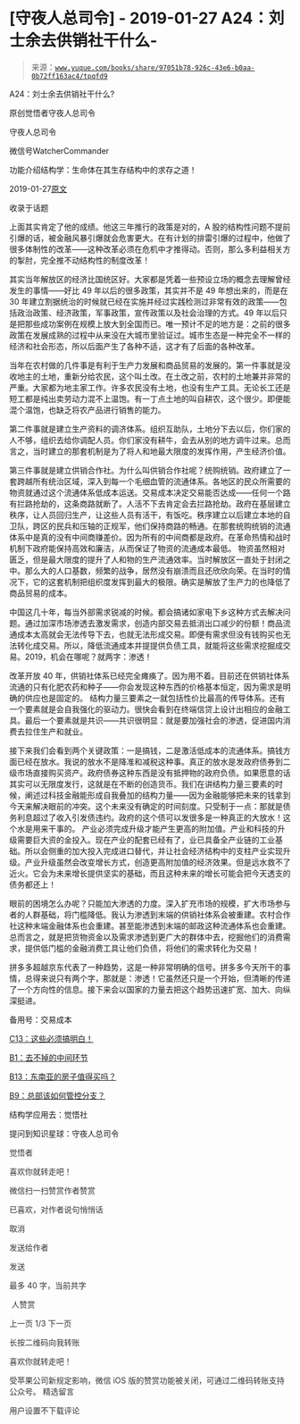 # [守夜人总司令] - 2019-01-27 A24：刘士余去供销社干什么-

> 来源：[`www.yuque.com/books/share/97051b78-926c-43e6-b0aa-0b72ff163ac4/tpqfd9`](https://www.yuque.com/books/share/97051b78-926c-43e6-b0aa-0b72ff163ac4/tpqfd9)



A24：刘士余去供销社干什么? 

原创觉悟者守夜人总司令 

守夜人总司令 

微信号WatcherCommander 

功能介绍结构学：生命体在其生存结构中的求存之道！ 

2019-01-27[原文](https://mp.weixin.qq.com/s?__biz=MzAxNDk1NjI2Mw==&mid=2247484249&idx=1&sn=b8af24c3440b291292b1ed4eddfcfaec&chksm=9b8a20d1acfda9c79045cf72415a403a655fcbcc03483c9b2970fd289e28f7c18a998142039c&scene=27#wechat_redirect&cpage=425) 

收录于话题 

上面其实肯定了他的成绩。他这三年推行的政策是对的，A 股的结构性问题不提前引爆的话，被金融风暴引爆就会危害更大。在有计划的排雷引爆的过程中，他做了很多体制性的改革——这种改革必须在危机中才推得动。否则，那么多利益相关方的掣肘，完全推不动结构性的制度改革！ 

其实当年解放区的经济比国统区好。大家都是凭着一些预设立场的概念去理解曾经发生的事情——好比 49 年以后的很多政策，其实并不是 49 年想出来的，而是在 30 年建立割据统治的时候就已经在实施并经过实践检测过非常有效的政策——包括政治政策、经济政策，军事政策，宣传政策以及社会治理的方式。49 年以后只是把那些成功案例在规模上放大到全国而已。唯一预计不足的地方是：之前的很多政策在发展成熟的过程中从来没在大城市里验证过。城市生态是一种完全不一样的经济和社会形态，所以后面产生了各种不适，这才有了后面的各种改革。 

当年在农村做的几件事是有利于生产力发展和商品贸易的发展的。第一件事就是没收地主的土地，重新分给农民，这个叫土改。在土改之前，农村的土地兼并非常的严重。大家都为地主家工作。许多农民没有土地，也没有生产工具。无论长工还是短工都是纯出卖劳动力混不上温饱。有一丁点土地的叫自耕农，这个很少。即便能混个温饱，也缺乏将农产品进行销售的能力。 

第二件事就是建立生产资料的调济体系。组织互助队，土地分下去以后，你们家的人不够，组织去给你调配人员。你们家没有耕牛，会去从别的地方调牛过来。总而言之，当时建立的那套机制是为了将人和地最大限度的发挥作用，产生经济价值。 

第三件事就是建立供销合作社。为什么叫供销合作社呢？统购统销。政府建立了一套跨越所有统治区域，深入到每一个毛细血管的流通体系。各地区的民众所需要的物资就通过这个流通体系低成本运送。交易成本决定交易能否达成——任何一个路有拦路抢劫的，这条商路就断了。人活不下去肯定会去拦路抢劫。政府在基层建立秩序，让人员回归生产，让这些人员有活干，有饭吃。秩序建立以后建立本地的自卫队，跨区的民兵和压轴的正规军，他们保持商路的畅通。在那套统购统销的流通体系中是真的没有中间商赚差价。因为所有的中间商都是政府。在革命热情和战时机制下政府能保持高效和廉洁，从而保证了物资的流通成本最低。 物资虽然相对匮乏，但是最大限度的提升了人和物的生产流通效率。当时解放区一直处于封闭之中。那么大的人口基数，频繁的战争，居然没有崩溃而且还欣欣向荣。在当时的情况下，它的这套机制把组织度发挥到最大的极限。确实是解放了生产力的也降低了商品贸易的成本。 

中国这几十年，每当外部需求锐减的时候。都会搞诸如家电下乡这种方式去解决问题。通过加深市场渗透去激发需求，创造内部交易去抵消出口减少的份额！商品流通成本太高就会无法传导下去，也就无法形成交易。即便有需求但没有钱购买也无法转化成交易。所以，降低流通成本并提提供负债工具，就能将这些需求挖掘成交易。2019，机会在哪呢？就两字：渗透！ 

改革开放 40 年，供销社体系已经完全瘫痪了。因为用不着。目前还在供销社体系流通的只有化肥农药和种子——你会发现这种东西的价格基本恒定，因为需求是明确的供应也是固定的。 结构力量三要素之一就包括性价比最高的传导体系。还有一个要素就是会自我强化的驱动力。很快会看到在终端信贷上设计出相应的金融工具。最后一个要素就是共识——共识很明显：就是要加强社会的渗透，促进国内消费去拉住生产和就业。 

接下来我们会看到两个关键政策：一是搞钱，二是激活低成本的流通体系。搞钱方面已经在放水。我说的放水不是降准和减税这种事。真正的放水是发政府债券到二级市场直接购买资产。政府债券这种东西是没有抵押物的政府负债。如果愿意的话其实可以无限度发行，这就是在不断的创造货币。我们在讲结构力量三要素的时候，阐述过科技金融能形成自我叠加的结构力量——因为金融能够把未来的钱拿到今天来解决眼前的冲突。这个未来没有确定的时间刻度。只受制于一点：那就是债务利息超过了收入引发债违约。政府的这个债可以发很多是一种真正的大放水！这个水是用来干事的。 产业必须完成升级才能产生更高的附加值。产业和科技的升级需要巨大资的金投入。现在产业的配套已经有了，业已具备全产业链的工业基础。所以会侧重的加大投入完成进口替代，并让社会经济结构中的支柱产业实现升级。产业升级虽然会改变增长方式，创造更高附加值的经济效果。但是远水救不了近火。它会为未来增长提供坚实的基础，而且这种未来的增长可能会把今天透支的债务都还上！ 

眼前的困境怎么办呢？只能加大渗透的力度。深入扩充市场的规模，扩大市场参与者的人群基础，将门槛降低。我认为渗透到末端的供销社体系会被重建。农村合作社这种末端金融体系也会重建。甚至能渗透到末端的邮政这种流通体系也会重建。总而言之，就是把货物资金以及需求渗透到更广大的群体中去，挖掘他们的消费需求，提供低门槛的金融消费工具让他们负债，将他们的需求转化为交易！ 

拼多多超越京东代表了一种趋势，这是一种非常明确的信号。拼多多今天所干的事情，总得来说只有两个字，那就是：渗透！它虽然还只是一个开始，但清晰的传递了一个方向性的信息。接下来会以国家的力量去把这个趋势迅速扩宽、加大、向纵深挺进。 

备用号：交易成本 

[C13：这些必须搞明白！](http://mp.weixin.qq.com/s?__biz=MzAxNDk1NjI2Mw==&mid=2247484195&idx=1&sn=29b44cb469007b95d165440e2afaf4b0&chksm=9b8a20abacfda9bd5243c3a87b445cb401fc462d7ad3b1e60c51d02aad41d814d8c704e87521&scene=21#wechat_redirect) 

[B1：去不掉的中间环节](http://mp.weixin.qq.com/s?__biz=MzAxNDk1NjI2Mw==&mid=2247484061&idx=1&sn=1209c5618c7a801825c4d601715c442d&chksm=9b8a2115acfda803a021253d6a306e6c95fffb1fdfae4daedf94c8f602c7d2c9e52452759093&scene=21#wechat_redirect) 

[B13：东南亚的房子值得买吗？](http://mp.weixin.qq.com/s?__biz=MzAxNDk1NjI2Mw==&mid=2247484228&idx=1&sn=a37f7554d6ec95ed90a77f2592ca75b6&chksm=9b8a20ccacfda9daeff8dfa945f0da53e667fcdf563488a9fc3cc42da05e4c6c608eb7024881&scene=21#wechat_redirect) 

[B9：总部该如何管控分支？](http://mp.weixin.qq.com/s?__biz=MzAxNDk1NjI2Mw==&mid=2247484145&idx=1&sn=41c6886b25339836dfde91b10a40fc77&chksm=9b8a2179acfda86f79a66c7e938f8422d5d3d2de33d3ba41431663493fc11020da7e7d964ff7&scene=21#wechat_redirect) 

结构学应用去：觉悟社 

提问到知识星球：守夜人总司令  

<ne-card data-card-name="image" data-card-type="inline" id="qVE5M" data-event-boundary="card" style="color: rgb(51, 51, 51);">

觉悟者 

喜欢你就转走吧！ 

微信扫一扫赞赏作者赞赏 

已喜欢，对作者说句悄悄话 

取消 

发送给作者 

发送 

最多 40 字，当前共字 

 人赞赏 

上一页 1/3 下一页 

长按二维码向我转账 

喜欢你就转走吧！ 

受苹果公司新规定影响，微信 iOS 版的赞赏功能被关闭，可通过二维码转账支持公众号。 <ne-h3 id="Uiwhk" data-lake-id="Uiwhk"><ne-heading-ext><ne-heading-anchor></ne-heading-anchor><ne-heading-fold></ne-heading-fold></ne-heading-ext><ne-heading-content>精选留言</ne-heading-content></ne-h3> 

用户设置不下载评论</ne-card>